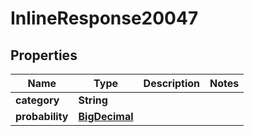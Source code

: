

# InlineResponse20047

## Properties

Name | Type | Description | Notes
------------ | ------------- | ------------- | -------------
**category** | **String** |  | 
**probability** | [**BigDecimal**](BigDecimal.md) |  | 



